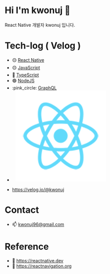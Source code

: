 
# Hi I'm kwonuj 👋
React Native 개발자 kwonuj 입니다.

# Tech-log ( Velog )
- :yellow_circle: [React Native](https://velog.io/@kwonuj/series/React-Native)
- :yellow_circle: [JavaScript](https://velog.io/@kwonuj/series/JavaScript)
- :large_blue_circle: [TypeScript](https://velog.io/@kwonuj/series/TypeScript)
- :green_circle: [NodeJS](https://velog.io/@kwonuj/series/NodeJS)
- :pink_circle: [GraphQL](https://velog.io/@kwonuj/series/GraphQL)
- <a href="https://velog.io/@kwonuj">
    <img 
        src="https://raw.githubusercontent.com/github/explore/80688e429a7d4ef2fca1e82350fe8e3517d3494d/topics/react/react.png"
        style="height : auto; margin-left : 10px; margin-right : 10px;"/>
</a>

- https://velog.io/@kwonuj

# Contact
- 📫 kwonuj96@gmail.com

# Reference
- 📌 https://reactnative.dev
- 📌 https://reactnavigation.org
